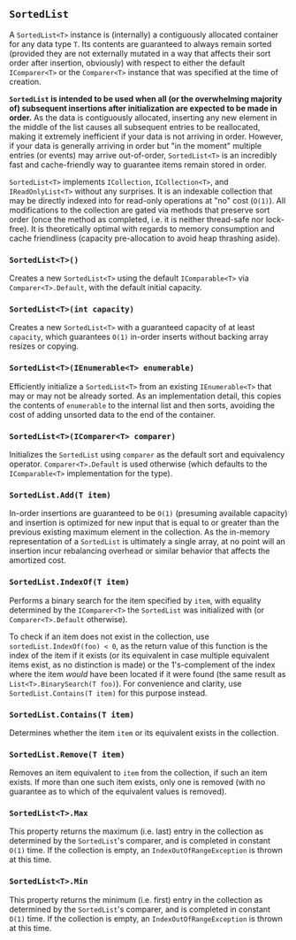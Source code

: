 ## `SortedList`

A `SortedList<T>` instance is (internally) a contiguously allocated container for any data type `T`.
Its contents are guaranteed to always remain sorted (provided they are not externally mutated in a
way that affects their sort order after insertion, obviously) with respect to either the default
`IComparer<T>` or the `Comparer<T>` instance that was specified at the time of creation.

**`SortedList` is intended to be used when all (or the overwhelming majority of) subsequent
insertions after initialization are expected to be made in order.** As the data is contiguously
allocated, inserting any new element in the middle of the list causes all subsequent entries to be
reallocated, making it extremely inefficient if your data is not arriving in order. However, if your
data is generally arriving in order but "in the moment" multiple entries (or events) may arrive
out-of-order, `SortedList<T>` is an incredibly fast and cache-friendly way to guarantee items remain
stored in order.

`SortedList<T>` implements `ICollection`, `ICollection<T>`, and `IReadOnlyList<T>` without any
surprises. It is an indexable collection that may be directly indexed into for read-only operations
at "no" cost (`O(1)`). All modifications to the collection are gated via methods that preserve sort
order (once the method as completed, i.e. it is neither thread-safe nor lock-free). It is
theoretically optimal with regards to memory consumption and cache friendliness (capacity
pre-allocation to avoid heap thrashing aside).

### `SortedList<T>()`

Creates a new `SortedList<T>` using the default `IComparable<T>` via `Comparer<T>.Default`, with the
default initial capacity.

### `SortedList<T>(int capacity)`

Creates a new `SortedList<T>` with a guaranteed capacity of at least `capacity`, which guarantees
`O(1)` in-order inserts without backing array resizes or copying.

### `SortedList<T>(IEnumerable<T> enumerable)`

Efficiently initialize a `SortedList<T>` from an existing `IEnumerable<T>` that may or may not be
already sorted. As an implementation detail, this copies the contents of `enumerable` to the
internal list and then sorts, avoiding the cost of adding unsorted data to the end of the container.

### `SortedList<T>(IComparer<T> comparer)`

Initializes the `SortedList` using `comparer` as the default sort and equivalency operator.
`Comparer<T>.Default` is used otherwise (which defaults to the `IComparable<T>` implementation for
the type).

### `SortedList.Add(T item)`

In-order insertions are guaranteed to be `O(1)` (presuming available capacity) and insertion is
optimized for new input that is equal to or greater than the previous existing maximum element in
the collection. As the in-memory representation of a `SortedList` is ultimately a single array, at
no point will an insertion incur rebalancing overhead or similar behavior that affects the amortized
cost.

### `SortedList.IndexOf(T item)`

Performs a binary search for the item specified by `item`, with equality determined by the
`IComparer<T>` the `SortedList` was initialized with (or `Comparer<T>.Default` otherwise).

To check if an item does not exist in the collection, use `sortedList.IndexOf(foo) < 0`, as the
return value of this function is the index of the item if it exists (or its equivalent in case
multiple equivalent items exist, as no distinction is made) or the 1's-complement of the index where
the item *would* have been located if it were found (the same result as `List<T>.BinarySearch(T
foo)`). For convenience and clarity, use `SortedList.Contains(T item)` for this purpose instead.

### `SortedList.Contains(T item)`

Determines whether the item `item` or its equivalent exists in the collection.

### `SortedList.Remove(T item)`

Removes an item equivalent to `item` from the collection, if such an item exists. If more than one
such item exists, only one is removed (with no guarantee as to which of the equivalent values is
removed).

### `SortedList<T>.Max`

This property returns the maximum (i.e. last) entry in the collection as determined by the
`SortedList`'s comparer, and is completed in constant `O(1)` time. If the collection is empty, an
`IndexOutOfRangeException` is thrown at this time.

### `SortedList<T>.Min`

This property returns the minimum (i.e. first) entry in the collection as determined by the
`SortedList`'s comparer, and is completed in constant `O(1)` time. If the collection is empty, an
`IndexOutOfRangeException` is thrown at this time.


